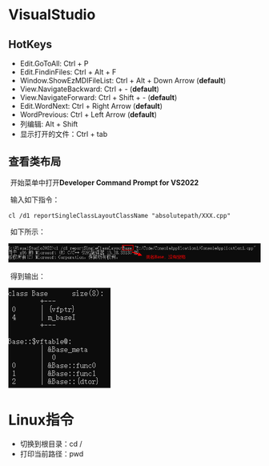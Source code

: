 # VisualStudio

## HotKeys

- Edit.GoToAll: Ctrl + P
- Edit.FindinFiles: Ctrl + Alt + F
- Window.ShowEzMDIFileList: Ctrl + Alt + Down Arrow (**default**)
- View.NavigateBackward: Ctrl + -             (**default**)
- View.NavigateForward: Ctrl + Shift + -   (**default**)
- Edit.WordNext: Ctrl + Right Arrow         (**default**)
- WordPrevious: Ctrl + Left Arrow            (**default**)
- 列编辑: Alt + Shift
- 显示打开的文件：Ctrl + tab

## 查看类布局

​	开始菜单中打开**Developer Command Prompt for VS2022**

​	输入如下指令：

```shell
cl /d1 reportSingleClassLayoutClassName "absolutepath/XXX.cpp"
```

​	如下所示：

<img src="./pic/vs_pic_0.png" alt="vs_pic_0" style="zoom:100%;" />

​	得到输出：

<img src="./pic/vs_pic_1.png" alt="vs_pic_1" style="zoom:100%;"/>

# Linux指令

- 切换到根目录：cd /
- 打印当前路径：pwd
